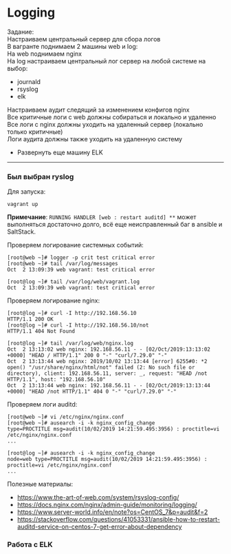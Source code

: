 # Logging

Задание:  
Настраиваем центральный сервер для сбора логов   
В вагранте поднимаем 2 машины web и log:    
На web поднимаем nginx    
На log настраиваем центральный лог сервер на любой системе на выбор:    
- journald
- rsyslog
- elk

Настраиваем аудит следящий за изменением конфигов nginx  
Все критичные логи с web должны собираться и локально и удаленно   
Все логи с nginx должны уходить на удаленный сервер (локально только критичные)   
Логи аудита должны также уходить на удаленную систему   

* Развернуть еще машину ELK   

---

### Был выбран ryslog 

Для запуска: 

```console
vagrant up
```

**Примечание**: 
`RUNNING HANDLER [web : restart auditd] **` может выполняться достаточно долго, всё еще неисправленный баг в ansible и SaltStack. 

Проверяем логирование системных событий:  

```console
[root@web ~]# logger -p crit test critical error
[root@web ~]# tail /var/log/messages
Oct  2 13:09:39 web vagrant: test critical error

[root@log ~]# tail /var/log/web/vagrant.log 
Oct  2 13:09:39 web vagrant: test critical error
```

Проверяем логирование nginx:

```console
[root@log ~]# curl -I http://192.168.56.10
HTTP/1.1 200 OK
[root@log ~]# curl -I http://192.168.56.10/not
HTTP/1.1 404 Not Found

[root@log ~]# tail /var/log/web/nginx.log 
Oct  2 13:13:02 web nginx: 192.168.56.11 - - [02/Oct/2019:13:13:02 +0000] "HEAD / HTTP/1.1" 200 0 "-" "curl/7.29.0" "-"
Oct  2 13:13:44 web nginx: 2019/10/02 13:13:44 [error] 6255#0: *2 open() "/usr/share/nginx/html/not" failed (2: No such file or directory), client: 192.168.56.11, server: _, request: "HEAD /not HTTP/1.1", host: "192.168.56.10"
Oct  2 13:13:44 web nginx: 192.168.56.11 - - [02/Oct/2019:13:13:44 +0000] "HEAD /not HTTP/1.1" 404 0 "-" "curl/7.29.0" "-"

```

Проверяем логи auditd:

```console
[root@web ~]# vi /etc/nginx/nginx.conf
[root@web ~]# ausearch -i -k nginx_config_change
type=PROCTITLE msg=audit(10/02/2019 14:21:59.495:3956) : proctitle=vi /etc/nginx/nginx.conf
...

[root@log ~]# ausearch -i -k nginx_config_change
node=web type=PROCTITLE msg=audit(10/02/2019 14:21:59.495:3956) : proctitle=vi /etc/nginx/nginx.conf
...

```

Полезные материалы:  
- https://www.the-art-of-web.com/system/rsyslog-config/
- https://docs.nginx.com/nginx/admin-guide/monitoring/logging/
- https://www.server-world.info/en/note?os=CentOS_7&p=audit&f=2
- https://stackoverflow.com/questions/41053331/ansible-how-to-restart-auditd-service-on-centos-7-get-error-about-dependency


### Работа с ELK


